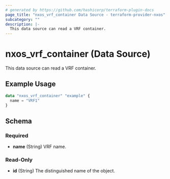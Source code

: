 ```yaml
---
# generated by https://github.com/hashicorp/terraform-plugin-docs
page_title: "nxos_vrf_container Data Source - terraform-provider-nxos"
subcategory: ""
description: |-
  This data source can read a VRF container.
---
```


# nxos_vrf_container (Data Source)

This data source can read a VRF container.

## Example Usage

```terraform
data "nxos_vrf_container" "example" {
  name = "VRF1"
}
```

<!-- schema generated by tfplugindocs -->
## Schema

### Required

- **name** (String) VRF name.

### Read-Only

- **id** (String) The distinguished name of the object.


